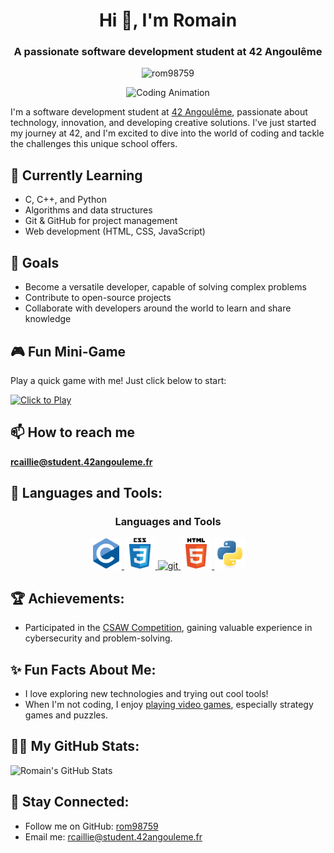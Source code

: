<h1 align="center">Hi 👋, I'm Romain</h1>
<h3 align="center">A passionate software development student at 42 Angoulême</h3>

<p align="center">
    <img src="https://komarev.com/ghpvc/?username=rom98759&label=Profile%20views&color=0e75b6&style=flat" alt="rom98759" />
</p>

<p align="center">
    <img src="https://media.giphy.com/media/l2SpSzX8yRPSM6es4/giphy.gif" alt="Coding Animation" width="500" />
</p>

I'm a software development student at [42 Angoulême](https://www.42.fr/), passionate about technology, innovation, and developing creative solutions. I've just started my journey at 42, and I'm excited to dive into the world of coding and tackle the challenges this unique school offers.

## 🌱 Currently Learning
- C, C++, and Python
- Algorithms and data structures
- Git & GitHub for project management
- Web development (HTML, CSS, JavaScript)

## 🎯 Goals
- Become a versatile developer, capable of solving complex problems
- Contribute to open-source projects
- Collaborate with developers around the world to learn and share knowledge

## 🎮 Fun Mini-Game
Play a quick game with me! Just click below to start:

[![Click to Play](https://img.shields.io/badge/Start%20Game-%F0%9F%8E%AE-blue)](https://www.coolmathgames.com/0-to-9)

## 📫 How to reach me
**rcaillie@student.42angouleme.fr**

## 📍 Languages and Tools:
<h3 align="center">Languages and Tools</h3>
<p align="center">
    <a href="https://www.cprogramming.com/" target="_blank" rel="noreferrer">
        <img src="https://raw.githubusercontent.com/devicons/devicon/master/icons/c/c-original.svg" alt="c" width="50" height="50"/>
    </a>
    <a href="https://www.w3schools.com/css/" target="_blank" rel="noreferrer">
        <img src="https://raw.githubusercontent.com/devicons/devicon/master/icons/css3/css3-original-wordmark.svg" alt="css3" width="50" height="50"/>
    </a>
    <a href="https://git-scm.com/" target="_blank" rel="noreferrer">
        <img src="https://www.vectorlogo.zone/logos/git-scm/git-scm-icon.svg" alt="git" width="50" height="50"/>
    </a>
    <a href="https://www.w3.org/html/" target="_blank" rel="noreferrer">
        <img src="https://raw.githubusercontent.com/devicons/devicon/master/icons/html5/html5-original-wordmark.svg" alt="html5" width="50" height="50"/>
    </a>
    <a href="https://www.python.org" target="_blank" rel="noreferrer">
        <img src="https://raw.githubusercontent.com/devicons/devicon/master/icons/python/python-original.svg" alt="python" width="50" height="50"/>
    </a>
</p>

## 🏆 Achievements:
- Participated in the [CSAW Competition](https://www.csaw.io/), gaining valuable experience in cybersecurity and problem-solving.

## ✨ Fun Facts About Me:
- I love exploring new technologies and trying out cool tools!
- When I'm not coding, I enjoy [playing video games](https://www.coolmathgames.com/), especially strategy games and puzzles.

## 🧑‍💻 My GitHub Stats:
![Romain's GitHub Stats](https://github-readme-stats.vercel.app/api?username=rom98759&show_icons=true&hide_title=true&count_private=true&hide=prs&theme=dark)

## 📍 Stay Connected:
- Follow me on GitHub: [rom98759](https://github.com/rom98759)
- Email me: [rcaillie@student.42angouleme.fr](mailto:rcaillie@student.42angouleme.fr)

